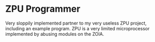 # ZPU Programmer

Very sloppily implemented partner to my very useless ZPU project, including an example program.
ZPU is a very limited microprocessor implemented by abusing modules on the ZOIA.
